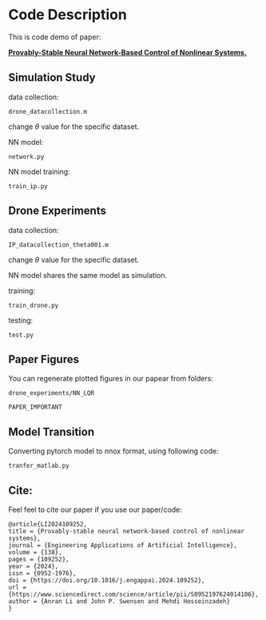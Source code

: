 # Code Description
This is code demo of paper: 

[**Provably-Stable Neural Network-Based Control of Nonlinear
Systems.**](https://www.sciencedirect.com/science/article/pii/S0952197624014106)


## Simulation Study
data collection:

    drone_datacollection.m

change $\theta$ value for the specific dataset.

NN model:

    network.py

NN model training:

    train_ip.py

## Drone Experiments
data collection:

    IP_datacollection_theta001.m

change $\theta$ value for the specific dataset.

NN model shares the same model as simulation.

training:

    train_drone.py

testing:

    test.py

## Paper Figures
You can regenerate plotted figures in our papear from folders:

    drone_experiments/NN_LQR

    PAPER_IMPORTANT

## Model Transition
Converting pytorch model to nnox format, using following code:

    tranfer_matlab.py

## Cite:
Feel feel to cite our paper if you use our paper/code:

    @article{LI2024109252,
    title = {Provably-stable neural network-based control of nonlinear systems},
    journal = {Engineering Applications of Artificial Intelligence},
    volume = {138},
    pages = {109252},
    year = {2024},
    issn = {0952-1976},
    doi = {https://doi.org/10.1016/j.engappai.2024.109252},
    url = {https://www.sciencedirect.com/science/article/pii/S0952197624014106},
    author = {Anran Li and John P. Swensen and Mehdi Hosseinzadeh}
    }